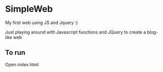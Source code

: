 # SimpleWeb
My first web using JS and Jquery :)

Just playing around with Javascript functions and JQuery to create a blog-like web

## To run
Open index.html
